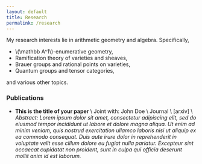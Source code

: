 ```yaml
---
layout: default
title: Research
permalink: /research
---
```


My research interests lie in arithmetic geometry and algebra. Specifically,

- \\(\mathbb A^1\\)-enumerative geometry,
- Ramification theory of varieties and sheaves,
- Brauer groups and rational points on varieties,
- Quantum groups and tensor categories, 
<!--- - Categorification and higher representation theory - Iwasawa theory, \\(p\\)-adic \\(L\\)-functions, and Euler systems, -->

and various other topics. 

### Publications
- **This is the title of your paper** \\
Joint with: John Doe  \\
Journal \\
[arxiv] \\
*Abstract: Lorem ipsum dolor sit amet, consectetur adipiscing elit, sed do eiusmod tempor incididunt ut labore et dolore magna aliqua. Ut enim ad minim veniam, quis nostrud exercitation ullamco laboris nisi ut aliquip ex ea commodo consequat. Duis aute irure dolor in reprehenderit in voluptate velit esse cillum dolore eu fugiat nulla pariatur. Excepteur sint occaecat cupidatat non proident, sunt in culpa qui officia deserunt mollit anim id est laborum.*
